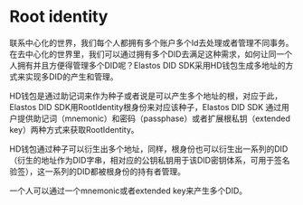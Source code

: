 # Root identity

联系中心化的世界，我们每个人都拥有多个账户多个Id去处理或者管理不同事务。在去中心化的世界里，我们可以通过拥有多个DID去满足这种需求，如何让同一个人拥有并且方便得管理多个DID呢？Elastos DID SDK采用HD钱包生成多地址的方式来实现多DID的产生和管理。

HD钱包是通过助记词来作为种子或者说是可以产生多个地址的根，对应于此，Elastos DID SDK用RootIdentity根身份来对应该种子，Elastos DID SDK 通过用户提供助记词（mnemonic）和密码（passphase）或者扩展根私钥（extended key）两种方式来获取RootIdentity。

HD钱包通过种子可以衍生出多个地址，同样，根身份也可以衍生出一系列的DID（衍生的地址作为DID字串，相对应的公钥私钥用于该DID密钥体系，可用于签名验签），这一系列的DID都被根身份的持有者管理。

一个人可以通过一个mnemonic或者extended key来产生多个DID。
